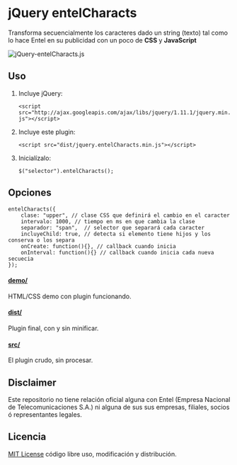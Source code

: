 # jQuery entelCharacts

Transforma secuencialmente los caracteres dado un string (texto) tal como lo hace Entel en su publicidad con un poco de **CSS** y **JavaScript**

![jQuery-entelCharacts.js](https://dl.dropboxusercontent.com/u/3522/vivirmejorconectados.gif)

## Uso

1. Incluye jQuery:

	`<script src="http://ajax.googleapis.com/ajax/libs/jquery/1.11.1/jquery.min.js"></script>`

2. Incluye este plugin:

	`<script src="dist/jquery.entelCharacts.min.js"></script>`

3. Inicialízalo:

	`$("selector").entelCharacts();`

## Opciones
	entelCharacts({
		clase: "upper", // clase CSS que definirá el cambio en el caracter
		intervalo: 1000, // tiempo en ms en que cambia la clase
    	separador: "span",  // selector que separará cada caracter
    	incluyeChild: true, // detecta si elemento tiene hijos y los conserva o los separa
    	onCreate: function(){}, // callback cuando inicia
    	onInterval: function(){} // callback cuando inicia cada nueva secuecia
    });

#### [demo/](https://github.com/juanbrujo/jquery-entelCharacts/tree/master/demo)

HTML/CSS demo con plugin funcionando.

#### [dist/](https://github.com/juanbrujo/jquery-entelCharacts/tree/master/dist)

Plugin final, con y sin minificar.

#### [src/](https://github.com/juanbrujo/jquery-entelCharacts/tree/master/src)

El plugin crudo, sin procesar.


## Disclaimer

Este repositorio no tiene relación oficial alguna con Entel (Empresa Nacional de Telecomunicaciones S.A.) ni alguna de sus sus empresas, filiales, socios ó representantes legales. 

## Licencia

[MIT License](http://mit-license.org/) código libre uso, modificación y distribución.
